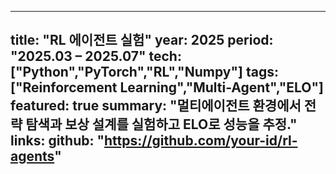 
---
title: "RL 에이전트 실험"
year: 2025
period: "2025.03 – 2025.07"
tech: ["Python","PyTorch","RL","Numpy"]
tags: ["Reinforcement Learning","Multi-Agent","ELO"]
featured: true
summary: "멀티에이전트 환경에서 전략 탐색과 보상 설계를 실험하고 ELO로 성능을 추정."
links:
  github: "https://github.com/your-id/rl-agents"
---
